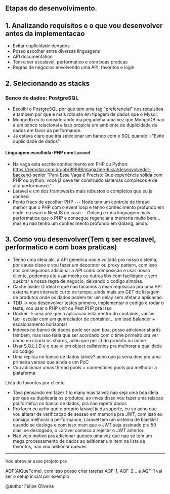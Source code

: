 ## Etapas do desenvolvimento.

## 1. Analizando requisitos e o que vou desenvolver antes da implementacao
- Evitar duplicidade dedados
- Posso escolher entre diversas linguagens
- API documentation
- Tem q ser escalavel, performatico e com boas praticas
- Regras de negocios envolvendo uma API, favoritos e login

## 2. Selecionando as stacks

### Banco de dados: PostgreSQL
- Escolhi o PostgreSQL por que tem uma tag "preferencial" nos requisitos e tambem por que e mais robusto em tipagem de dados que o Mysql.
- Mongodb eu to considerando ma pegadinha uma vez que MongoDB nao e um banco relacional e isso propicia um ambiente de duplicidade de dados em favor da performance.
- Ja estava claro que iria selecionar um banco com o SQL quando li "Evite duplicidade de dados"

#### Linguagem escolhida: PHP com Laravel
- Na vaga esta escrito conhecimento em PHP ou Python: https://remotar.com.br/job/99698/magazine-luiza/desenvolvedor-backend-senior
"Para Essa Vaga é Preciso: Que experiência sólida com PHP ou python: você já deve ter construído sistemas complexos e de alta performance."
-  Laravel e um dos frameworks mais robustos e completos que eu ja conheci
- Ponto fraco de escolher PHP
--- Node tem um controle de thread melhor que o PHP com o event loop e tenho conhecimento profundo em node, eu usari o NestJS no caso
-- Golang e uma linguagem mais performatica que o PHP e consegue regenciar a memoria muito bem... mas eu nao tenho um conhecimento profundo em Golang, ainda.

## 3. Como vou desenvolver(Tem q ser escalavel, performatico e com boas praticas)

- Tenho uma ideia aki, a API generica nao e voltada pro nosso sistema, por causa disso e vou fazer um decorator ou proxy pattern, com isso nos conseguimos adicionar a API como composicao e usar nosso cliente, podemos ate usar mocks ou outras libs com facilidade e sem quebrar a nossa regra de negocio, deixando o codigo simples.
- Cache aside: O ideal e que nao facamos a msm requisicao pra uma API externa num intervalo curto de tempo, ainda mais um GET de listagem de produtos onde os dados podem ter um delay sem afetar a aplicacao.
- TDD -> vou desenvolver testes primeiro, implementar o codigo e rodar o teste, vou usar o PHP unit ou Pest PHP pra isso
- Docker -> uma vez que a aplicacao esta dentro do container, vai ser facil escalar com um genreciador de container... um load balancer + escalonamento horizontal
- Indexes no banco de dados pode ser uam boa, posso adicionar shards tambem, mas isso teria que ser acordado com o time primeiro pra ver como eu criaria os shards, acho que por id do produto ou nome
- Usar S.O.L.I.D e o que vi em object calistenics pra melhorar a qualidade do codigo
- Uma replica no banco de dados talvez? acho que ja seria dms pra uma primeira versao que ainda e um PoC
- Vou adicionar umas thread pools + connections pools pra melhorar a plataforma

Lista de favoritos por cliente
- Tava pensando em fazer 1 to many mas talvez nao seja uma boa ideia por que eu duplicaria os produtos, ao inves disso vou fazer uma relacao poliformifca no banco de dados, pra nao repetir dados
- Pro login eu acho que o proprio laravel ja da suporte, eu so acho que vou alterar de verificacao de sessao em memoria pra JWT, com isso eu consigo melhorar a performance, Laravel tem um sistema de blacklist quando se desloga e com isso msm que o JWT seja assinado pra 50 dias, se deslogado, o Laravel comeca a rejeitar o JWT anterior.
- Nao vejo motivo pra adicionar queues uma vez que nao se tem um mega processamento de dados ao aditionar um item na lista de favoritos, nao vou aditionar queues

----

Vou abreviar esse projeto pra 

AQF(AiQueFome), com isso posso criar tarefas AQF-1, AQF-2... a AQF-1 vai ser o setup inicial por exemplo

@author Felipe Oliveira